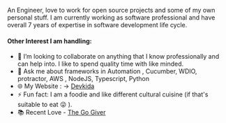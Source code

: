 
An Engineer, love to work for open source projects and some of my own personal stuff.
I am currently working as software professional and have overall 7 years of expertise in software development life cycle.

#### Other Interest I am handling: 

- 👯 I’m looking to collaborate on anything that I know professionally and can help into. I like to spend quality time with like minded.
- 💬 Ask me about frameworks in Automation , Cucumber, WDIO, protractor, AWS , NodeJS, Typescript, Python
- :globe_with_meridians: My Website : -> [Devkida](https://www.devkida.com) 
- ⚡ Fun fact: I am a foodie and like different cultural cuisine (if that's suitable to eat :stuck_out_tongue_winking_eye: ).
- :books: Recent Love - [The Go Giver](https://g.co/kgs/CASxbS)
